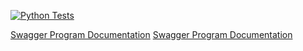 [![Python Tests](https://github.com/st4685416/pppe/actions/workflows/test_program.yml/badge.svg)](https://github.com/st4685416/pppe/actions/workflows/test_program.yml)

[Swagger Program Documentation](docs/swagger.yaml)
[Swagger Program Documentation]([docs/swagger.yaml](https://editor.swagger.io/?url=https://raw.githubusercontent.com/st4685416/pppe/refs/heads/main/docs/swagger.yaml))
